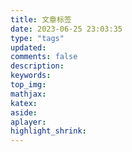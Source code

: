 ```yaml
---
title: 文章标签
date: 2023-06-25 23:03:35
type: "tags"
updated:
comments: false
description:
keywords:
top_img:
mathjax:
katex:
aside:
aplayer:
highlight_shrink:
---
```


